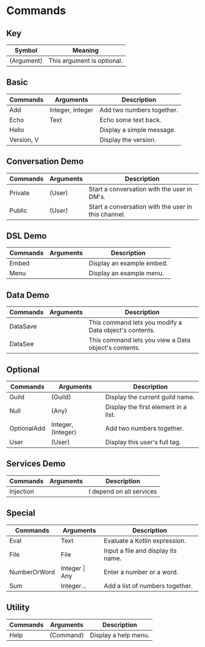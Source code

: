 # Commands

## Key
| Symbol     | Meaning                    |
| ---------- | -------------------------- |
| (Argument) | This argument is optional. |

## Basic
| Commands   | Arguments        | Description               |
| ---------- | ---------------- | ------------------------- |
| Add        | Integer, Integer | Add two numbers together. |
| Echo       | Text             | Echo some text back.      |
| Hello      | <none>           | Display a simple message. |
| Version, V | <none>           | Display the version.      |

## Conversation Demo
| Commands | Arguments | Description                                         |
| -------- | --------- | --------------------------------------------------- |
| Private  | (User)    | Start a conversation with the user in DM's.         |
| Public   | (User)    | Start a conversation with the user in this channel. |

## DSL Demo
| Commands | Arguments | Description               |
| -------- | --------- | ------------------------- |
| Embed    | <none>    | Display an example embed. |
| Menu     | <none>    | Display an example menu.  |

## Data Demo
| Commands | Arguments | Description                                            |
| -------- | --------- | ------------------------------------------------------ |
| DataSave | <none>    | This command lets you modify a Data object's contents. |
| DataSee  | <none>    | This command lets you view a Data object's contents.   |

## Optional
| Commands    | Arguments          | Description                          |
| ----------- | ------------------ | ------------------------------------ |
| Guild       | (Guild)            | Display the current guild name.      |
| Null        | (Any)              | Display the first element in a list. |
| OptionalAdd | Integer, (Integer) | Add two numbers together.            |
| User        | (User)             | Display this user's full tag.        |

## Services Demo
| Commands  | Arguments | Description              |
| --------- | --------- | ------------------------ |
| Injection | <none>    | I depend on all services |

## Special
| Commands     | Arguments      | Description                        |
| ------------ | -------------- | ---------------------------------- |
| Eval         | Text           | Evaluate a Kotlin expression.      |
| File         | File           | Input a file and display its name. |
| NumberOrWord | Integer \| Any | Enter a number or a word.          |
| Sum          | Integer...     | Add a list of numbers together.    |

## Utility
| Commands | Arguments | Description          |
| -------- | --------- | -------------------- |
| Help     | (Command) | Display a help menu. |

